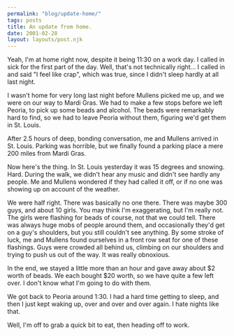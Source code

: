 ```yaml
---
permalink: "blog/update-home/"
tags: posts
title: An update from home.
date: 2001-02-28
layout: layouts/post.njk
---
```


Yeah, I'm at home right now, despite it being 11:30 on a work day. I called in sick for the first part of the day. Well, that's not technically right... I called in and said "I feel like crap", which was true, since I didn't sleep hardly at all last night.

I wasn't home for very long last night before Mullens picked me up, and we were on our way to Mardi Gras. We had to make a few stops before we left Peoria, to pick up some beads and alcohol. The beads were remarkably hard to find, so we had to leave Peoria without them, figuring we'd get them in St. Louis.

After 2.5 hours of deep, bonding conversation, me and Mullens arrived in St. Louis. Parking was horrible, but we finally found a parking place a mere 200 miles from Mardi Gras.

Now here's the thing. In St. Louis yesterday it was 15 degrees and snowing. Hard. During the walk, we didn't hear any music and didn't see hardly any people. Me and Mullens wondered if they had called it off, or if no one was showing up on account of the weather.

We were half right. There was basically no one there. There was maybe 300 guys, and about 10 girls. You may think I'm exaggerating, but I'm really not. The girls were flashing for beads of course, not that we could tell. There was always huge mobs of people around them, and occasionally they'd get on a guy's shoulders, but you still couldn't see anything. By some stroke of luck, me and Mullens found ourselves in a front row seat for one of these flashings. Guys were crowded all behind us, climbing on our shoulders and trying to push us out of the way. It was really obnoxious. 

In the end, we stayed a little more than an hour and gave away about $2 worth of beads. We each bought $20 worth, so we have quite a few left over. I don't know what I'm going to do with them. 

We got back to Peoria around 1:30. I had a hard time getting to sleep, and then I just kept waking up, over and over and over again. I hate nights like that. 

Well, I'm off to grab a quick bit to eat, then heading off to work.